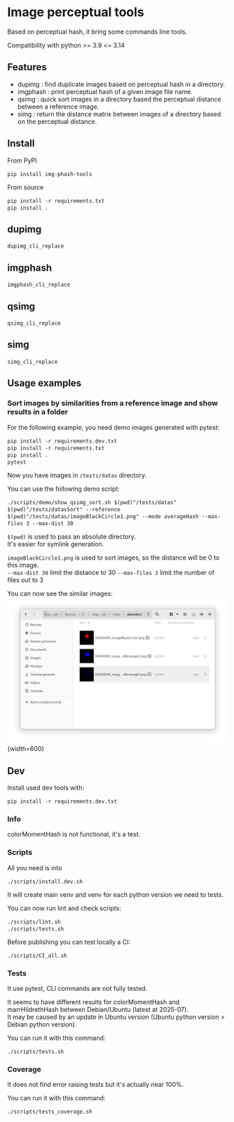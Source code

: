 # Image perceptual tools

Based on perceptual hash, it bring some commands line tools.  

Compatibility with python >= 3.9 <= 3.14  

## Features  

- dupimg : find duplicate images based on perceptual hash in a directory.
- imgphash : print perceptual hash of a given image file name.
- qsimg : quick sort images in a directory based the perceptual distance between a reference image.
- simg : return the distance matrix between images of a directory based on the perceptual distance.


## Install

From PyPI
```
pip install img-phash-tools
```

From source  
```
pip install -r requirements.txt
pip install .
```

## dupimg

```
dupimg_cli_replace
```

## imgphash

```
imgphash_cli_replace
```

## qsimg

```
qsimg_cli_replace
```

## simg

```
simg_cli_replace
```

## Usage examples

### Sort images by similarities from a reference image and show results in a folder  

For the following example, you need demo images generated with pytest:
```
pip install -r requirements.dev.txt
pip install -r requirements.txt
pip install .
pytest
```
Now you have images in `/tests/datas` directory.  

You can use the following demo script:
```
./scripts/demo/show_qsimg_sort.sh $(pwd)"/tests/datas" $(pwd)"/tests/datasSort" --reference $(pwd)"/tests/datas/imageBlackCircle1.png" --mode averageHash --max-files 3 --max-dist 30
```
`$(pwd)` is used to pass an absolute directory.  
It's easier for symlink generation.

`imageBlackCircle1.png` is used to sort images, so the distance will be 0 to this image.  
`--max-dist 30` limit the distance to 30
`--max-files 3` limit the number of files out to 3

You can now see the similar images:
![./doc/demo_show_qsimg_sort.png](./doc/demo_show_qsimg_sort.png){width=600}  
  

## Dev  
Install used dev tools with:  
```
pip install -r requirements.dev.txt
```

### Info  
colorMomentHash is not functional, it's a test.  

### Scripts  
All you need is into
```
./scripts/install.dev.sh
```
It will create main venv and venv for each python version we need to tests.  

You can now run lint and check scripts:
```
./scripts/lint.sh
./scripts/tests.sh
```
Before publishing you can test locally a CI:
```
./scripts/CI_all.sh
```
### Tests  
It use pytest, CLI commands are not fully tested.  

It seems to have different results for colorMomentHash and marrHildrethHash between Debian/Ubuntu (latest at 2025-07).  
It may be caused by an update in Ubuntu version (Ubuntu python version > Debian python version).  

You can run it with this command:
```
./scripts/tests.sh
```

### Coverage  
It does not find error raising tests but it's actually near 100%.  

You can run it with this command:
```
./scripts/tests_coverage.sh
```
